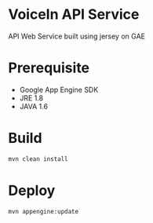 VoiceIn API Service
==
API Web Service built using jersey on GAE

Prerequisite
==
- Google App Engine SDK
- JRE 1.8
- JAVA 1.6

Build
==
```sh
mvn clean install
```

Deploy
==
```sh
mvn appengine:update
```

